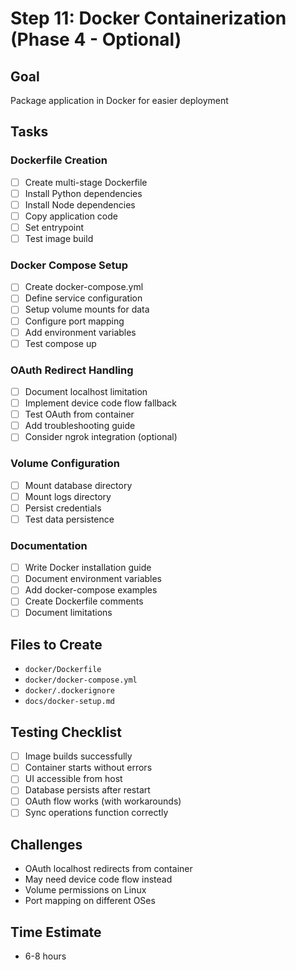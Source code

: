 # Step 11: Docker Containerization (Phase 4 - Optional)

## Goal
Package application in Docker for easier deployment

## Tasks

### Dockerfile Creation
- [ ] Create multi-stage Dockerfile
- [ ] Install Python dependencies
- [ ] Install Node dependencies
- [ ] Copy application code
- [ ] Set entrypoint
- [ ] Test image build

### Docker Compose Setup
- [ ] Create docker-compose.yml
- [ ] Define service configuration
- [ ] Setup volume mounts for data
- [ ] Configure port mapping
- [ ] Add environment variables
- [ ] Test compose up

### OAuth Redirect Handling
- [ ] Document localhost limitation
- [ ] Implement device code flow fallback
- [ ] Test OAuth from container
- [ ] Add troubleshooting guide
- [ ] Consider ngrok integration (optional)

### Volume Configuration
- [ ] Mount database directory
- [ ] Mount logs directory
- [ ] Persist credentials
- [ ] Test data persistence

### Documentation
- [ ] Write Docker installation guide
- [ ] Document environment variables
- [ ] Add docker-compose examples
- [ ] Create Dockerfile comments
- [ ] Document limitations

## Files to Create
- `docker/Dockerfile`
- `docker/docker-compose.yml`
- `docker/.dockerignore`
- `docs/docker-setup.md`

## Testing Checklist
- [ ] Image builds successfully
- [ ] Container starts without errors
- [ ] UI accessible from host
- [ ] Database persists after restart
- [ ] OAuth flow works (with workarounds)
- [ ] Sync operations function correctly

## Challenges
- OAuth localhost redirects from container
- May need device code flow instead
- Volume permissions on Linux
- Port mapping on different OSes

## Time Estimate
- 6-8 hours
